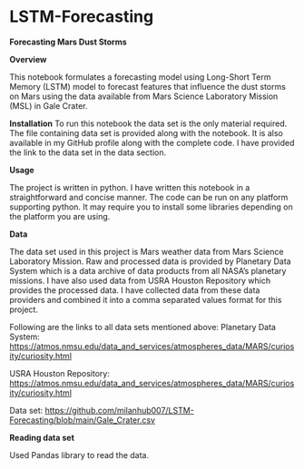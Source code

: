 # LSTM-Forecasting
**Forecasting Mars Dust Storms**

**Overview**

This notebook formulates a forecasting model using Long-Short Term Memory (LSTM) model to forecast features that influence the dust storms on Mars using the data available from Mars Science Laboratory Mission (MSL) in Gale Crater.

**Installation**
To run this notebook the data set is the only material required. The file containing data set is provided along with the notebook. It is also available in my GitHub profile along with the complete code. I have provided the link to the data set in the data section.

**Usage**

The project is written in python. I have written this notebook in a straightforward and concise manner. The code can be run on any platform supporting python. It may require you to install some libraries depending on the platform you are using.

**Data**

The data set used in this project is Mars weather data from Mars Science Laboratory Mission. Raw and processed data is provided by Planetary Data System which is a data archive of data products from all NASA’s planetary missions. I have also used data from USRA Houston Repository which provides the processed data. I have collected data from these data providers and combined it into a comma separated values format for this project.

Following are the links to all data sets mentioned above:
Planetary Data System:
https://atmos.nmsu.edu/data_and_services/atmospheres_data/MARS/curiosity/curiosity.html

USRA Houston Repository:
https://atmos.nmsu.edu/data_and_services/atmospheres_data/MARS/curiosity/curiosity.html

Data set:
https://github.com/milanhub007/LSTM-Forecasting/blob/main/Gale_Crater.csv

**Reading data set**

Used Pandas library to read the data.


